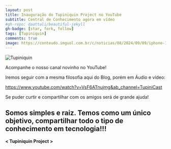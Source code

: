 ```yaml
---
layout: post
title: Inauguração do Tupiniquin Project no YouTube
subtitle: Central de Conhecimento agora em vídeo
#gh-repo: daattali/beautiful-jekyll
gh-badge: [star, fork, follow]
tags: [Tupiniquin]
comments: true
image: https://conteudo.imguol.com.br/c/noticias/08/2024/09/09/iphone-16-cores-1725903851746_v2_900x506.png.webp
---
```


![Tupiniquin](https://logos-world.net/wp-content/uploads/2020/04/YouTube-Symbol-700x394.png)

Acompanhe o nosso canal novinho no YouTube!

Iremos seguir com a mesma filosofia aqui do Blog, porém em Áudio e vídeo:

https://www.youtube.com/watch?v=VsF6ATnujmg&ab_channel=TupiniCast

Se puder curtir e compartilhar com os amigos será de grande ajuda!

## Somos simples e raiz. Temos como um único objetivo, compartilhar todo o tipo de conhecimento em tecnologia!!!

**< Tupiniquin Project >**
